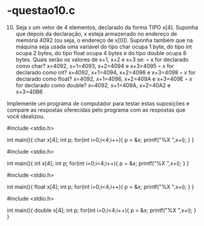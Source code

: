 # -questao10.c
10.	Seja x um vetor de 4 elementos, declarado da forma TIPO x[4]. Suponha que depois da declaração, x esteja armazenado no endereço de memória 4092 (ou seja, o endereço de x[0]). Suponha também que na máquina seja usada uma variável do tipo char ocupa 1 byte, do tipo int ocupa 2 bytes, do tipo float ocupa 4 bytes e do tipo double ocupa 8 bytes. Quais serão os valores de x+1, x+2 e x+3 se: 
◦ x for declarado como char? x=4092, x+1=4093, x+2=4094 e x+3=4095
◦ x for declarado como int? x=4092, x+1=4094, x+2=4096 e x+3=4098
◦ x for declarado como float? x=4092, x+1=4096, x+2=409A e x+3=409E
◦ x for declarado como double? x=4092, x+1=409A, x+2=40A2 e x+3=40B6

Implemente um programa de computador para testar estas suposições e compare as respostas oferecidas pelo programa com as respostas que você idealizou.

#include <stdio.h>

int main(){
  char x[4];
  int p;
  for(int i=0;i<4;i++){
  p = &x;
    printf("%X ",x+i); 
  }
}

#include <stdio.h>

int main(){
  int x[4];
  int p;
  for(int i=0;i<4;i++){
  p = &x;
    printf("%X ",x+i); 
  }
}

#include <stdio.h>

int main(){
  float x[4];
  int p;
  for(int i=0;i<4;i++){
  p = &x;
    printf("%X ",x+i); 
  }
}

#include <stdio.h>

int main(){
  double x[4];
  int p;
  for(int i=0;i<4;i++){
  p = &x;
    printf("%X ",x+i); 
  }
}
